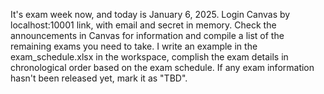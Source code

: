 It's exam week now, and today is January 6, 2025.
 Login Canvas by localhost:10001 link, with email and secret in memory. Check the announcements in Canvas for information and compile a list of the remaining exams you need to take. I write an example in the exam_schedule.xlsx in the workspace, complish the exam details in chronological order based on the exam schedule.
If any exam information hasn't been released yet, mark it as "TBD".